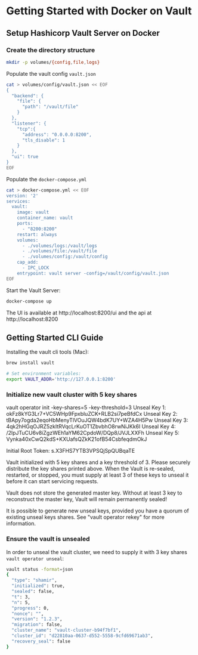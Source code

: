 # Getting Started with Docker on Vault

## Setup Hashicorp Vault Server on Docker

### Create the directory structure

```bash
mkdir -p volumes/{config,file,logs}
```

Populate the vault config `vault.json`

```bash
cat > volumes/config/vault.json << EOF
{
  "backend": {
    "file": {
      "path": "/vault/file"
    }
  },
  "listener": {
    "tcp":{
      "address": "0.0.0.0:8200",
      "tls_disable": 1
    }
  },
  "ui": true
}
EOF
```

Populate the `docker-compose.yml`

```bash
cat > docker-compose.yml << EOF
version: '2'
services:
  vault:
    image: vault
    container_name: vault
    ports:
      - "8200:8200"
    restart: always
    volumes:
      - ./volumes/logs:/vault/logs
      - ./volumes/file:/vault/file
      - ./volumes/config:/vault/config
    cap_add:
      - IPC_LOCK
    entrypoint: vault server -config=/vault/config/vault.json
EOF
```

Start the Vault Server:

```bash
docker-compose up
```

The UI is available at http://localhost:8200/ui and the api at http://localhost:8200

## Getting Started CLI Guide

Installing the vault cli tools (Mac):

```bash
brew install vault

# Set environment variables:
export VAULT_ADDR='http://127.0.0.1:8200'

```

### Initialize new vault cluster with 5 key shares

vault operator init -key-shares=5 -key-threshold=3
Unseal Key 1: okFz8kYG3Lr7+VC5WHp9FpxbluZCK+RLB2si7peBfdCx
Unseal Key 2: tBApy7ogda2eqoHbMenyTlVOuJQW4bdK7UY+WZA4H5Pw
Unseal Key 3: 4qk2hHGqOJRZ5zkItRVqcLrKuOT1ZbvbhO8rwNiJKk6l
Unseal Key 4: /2lpJTuCU6v8iZgzWEh1aYM62CpdoW/DQp8/JVJLXXFh
Unseal Key 5: Vynka40xCwQ2kdS+KXUafsQZkK21ofB54CsbfeqdmOkJ

Initial Root Token: s.X3FHS7YTB3VPSQjSpQUBqaTE

Vault initialized with 5 key shares and a key threshold of 3. Please securely
distribute the key shares printed above. When the Vault is re-sealed,
restarted, or stopped, you must supply at least 3 of these keys to unseal it
before it can start servicing requests.

Vault does not store the generated master key. Without at least 3 key to
reconstruct the master key, Vault will remain permanently sealed!

It is possible to generate new unseal keys, provided you have a quorum of
existing unseal keys shares. See "vault operator rekey" for more information.

### Ensure the vault is unsealed

In order to unseal the vault cluster, we need to supply it with 3 key shares `vault operator unseal`:

```bash
vault status -format=json
{
  "type": "shamir",
  "initialized": true,
  "sealed": false,
  "t": 3,
  "n": 5,
  "progress": 0,
  "nonce": "",
  "version": "1.2.3",
  "migration": false,
  "cluster_name": "vault-cluster-b94f7bf1",
  "cluster_id": "d22810aa-0637-d552-5558-9cfd69671ab3",
  "recovery_seal": false
}
```
